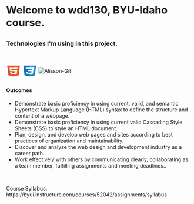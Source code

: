 # Welcome to wdd130, BYU-Idaho course. 
##

### Technologies I'm using in this project.
 <br>
 <div style="display: inline_block"><br>
  <img align="center" alt="Alisson-HTML" height="30" width="40" src="https://raw.githubusercontent.com/devicons/devicon/master/icons/html5/html5-original.svg">
  <img align="center" alt="Alisson-CSS" height="30" width="40" src="https://raw.githubusercontent.com/devicons/devicon/master/icons/css3/css3-original.svg">
   
  <img align="center" alt="Alisson-Git" height="30" width="40" src="https://cdn.jsdelivr.net/gh/devicons/devicon/icons/git/git-original.svg" />   
</div>

##
<h4>Outcomes</h4>
<ul>
   <li>Demonstrate basic proficiency in using current, valid, and semantic Hypertext Markup Language (HTML) syntax to define the structure and content of a webpage.</li>
   <li>Demonstrate basic proficiency in using current valid Cascading Style Sheets (CSS) to style an HTML document. </li>
   <li>Plan, design, and develop web pages and sites according to best practices of organization and maintainability. </li>
   <li>Discover and analyze the web design and development industry as a career path. </li>
   <li>Work effectively with others by communicating clearly, collaborating as a team member, fulfilling assignments and meeting deadlines.. </li>
</ul>

<br>
<p>
 Course Syllabus: https://byui.instructure.com/courses/52042/assignments/syllabus
</p>
